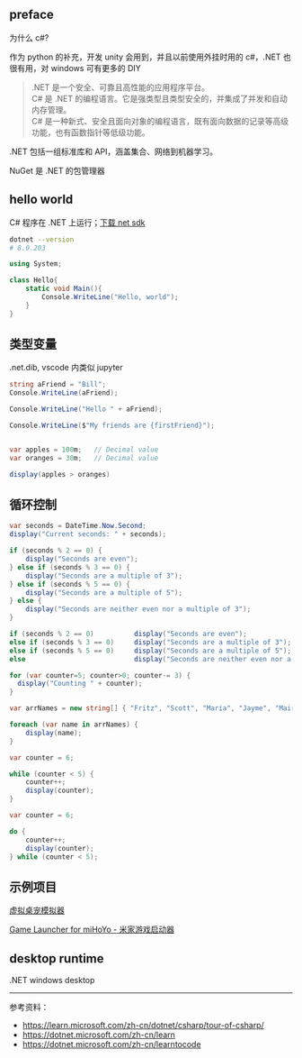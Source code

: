 

## preface


为什么 c#?

作为 python 的补充，开发 unity 会用到，并且以前使用外挂时用的 c#，.NET 也很有用，对 windows 可有更多的 DIY


> .NET 是一个安全、可靠且高性能的应用程序平台。</br>
C# 是 .NET 的编程语言。它是强类型且类型安全的，并集成了并发和自动内存管理。</br>
C# 是一种新式、安全且面向对象的编程语言，既有面向数据的记录等高级功能，也有函数指针等低级功能。


.NET 包括一组标准库和 API，涵盖集合、网络到机器学习。

NuGet 是 .NET 的包管理器

## hello world

C# 程序在 .NET 上运行；[下载 net sdk](https://dotnet.microsoft.com/zh-cn/download/dotnet/sdk-for-vs-code)

```bash
dotnet --version
# 8.0.203
```


```cs
using System;

class Hello{
    static void Main(){
        Console.WriteLine("Hello, world");
    }
}
```

## 类型变量

.net.dib, vscode 内类似 jupyter


```cs
string aFriend = "Bill";
Console.WriteLine(aFriend);

Console.WriteLine("Hello " + aFriend);

Console.WriteLine($"My friends are {firstFriend}");


var apples = 100m;   // Decimal value
var oranges = 30m;   // Decimal value

display(apples > oranges)
```

## 循环控制

```cs
var seconds = DateTime.Now.Second;
display("Current seconds: " + seconds);

if (seconds % 2 == 0) {
    display("Seconds are even");
} else if (seconds % 3 == 0) {
    display("Seconds are a multiple of 3");
} else if (seconds % 5 == 0) {
    display("Seconds are a multiple of 5");
} else {
    display("Seconds are neither even nor a multiple of 3");
}

if (seconds % 2 == 0)          display("Seconds are even");
else if (seconds % 3 == 0)     display("Seconds are a multiple of 3");
else if (seconds % 5 == 0)     display("Seconds are a multiple of 5");
else                           display("Seconds are neither even nor a multiple of 3");
```

```cs
for (var counter=5; counter>0; counter-= 3) {
  display("Counting " + counter);
}
```

```cs
var arrNames = new string[] { "Fritz", "Scott", "Maria", "Jayme", "Maira", "James"};

foreach (var name in arrNames) {
    display(name);
}
```

```cs
var counter = 6;

while (counter < 5) {
    counter++;
    display(counter);
}
```


```cs
var counter = 6;

do {
    counter++;
    display(counter);
} while (counter < 5);
```





## 示例项目

[虚拟桌宠模拟器](https://github.com/LorisYounger/VPet)

[Game Launcher for miHoYo - 米家游戏启动器](https://github.com/Scighost/Starward)


## desktop runtime


.NET windows desktop



--------------

参考资料：
- https://learn.microsoft.com/zh-cn/dotnet/csharp/tour-of-csharp/
- https://dotnet.microsoft.com/zh-cn/learn
- https://dotnet.microsoft.com/zh-cn/learntocode


